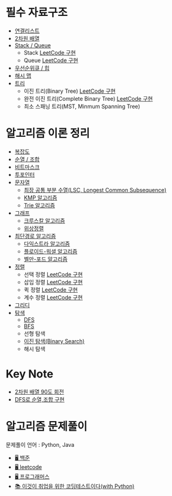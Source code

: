 # 필수 자료구조
* [연결리스트](note/dataStructure/linked_list.md)
* [2차원 배열](note/dataStructure/2dm_list.md)
* [Stack / Queue](note/dataStructure/stack_queue.md)
    * Stack [LeetCode 구현]()
    * Queue [LeetCode 구현]()
* [우선순위큐 / 힙](note/dataStructure/prqueue_heap.md)
* [해시 맵](note/dataStructure/hash_map.md)
* [트리](note/dataStructure/tree/tree.md)
    * 이진 트리(Binary Tree) [LeetCode 구현](note/dataStructure/tree/binary_tree.md)
    * 완전 이진 트리(Complete Binary Tree) [LeetCode 구현]()
    * 최소 스패닝 트리(MST, Minmum Spanning Tree)

# 알고리즘 이론 정리
* [복잡도](note/algorithm/complexity.md)
* [순열 / 조합]()
* [비트마스크]()
* [투포인터]()
* [문자열]()
    * [최장 공통 부분 수열(LSC, Longest Common Subsequence)]()
    * [KMP 알고리즘]()
    * [Trie 알고리즘]()
* [그래프]()
    * [크루스칼 알고리즘]()
    * [위상정렬]()
* [최단경로 알고리즘](note/algorithm/최단경로_알고리즘/shortestPath.md)
    * [다익스트라 알고리즘](note/algorithm/최단경로_알고리즘/dijstra.md)
    * [플로이드-워셜 알고리즘](note/algorithm/최단경로_알고리즘/flowed-warshall.md)
    * [벨만-포드 알고리즘](note/algorithm/최단경로_알고리즘/bellman_ford.md)
* [정렬](/note/algorithm/sort.md)
    * 선택 정렬 [LeetCode 구현]()
    * 삽입 정렬 [LeetCode 구현]()
    * 퀵 정렬 [LeetCode 구현]()
    * 계수 정렬 [LeetCode 구현]()
* [그리디](/note/algorithm/greedy.md)
* [탐색](note/algorithm/search.md)
    * [DFS](note/algorithm/%ED%83%90%EC%83%89_%EC%95%8C%EA%B3%A0%EB%A6%AC%EC%A6%98/DFS.md)
    * [BFS](note/algorithm/%ED%83%90%EC%83%89_%EC%95%8C%EA%B3%A0%EB%A6%AC%EC%A6%98/BFS.md)
    * 선형 탐색
    * [이진 탐색(Binary Search)](note/algorithm/binary_search.md)
    * 해시 탐색

# Key Note
* [2차원 배열 90도 회전](note/keyNote/rotateMatrix.md)
* [DFS로 순열,조합 구현](note/keyNote/dfsPerCombi.md)

# 알고리즘 문제풀이
문제풀이 언어 : Python, Java
* [🖥 백준](exercise/baekjoon)
* [🖥 leetcode](exercise/leetcode)
* [🖥 프로그래머스](exercise/programmers)
* [📚 이것이 취업을 위한 코딩테스트이다(with Python)](https://github.com/SeeunChoi1/python-for-coding-test)